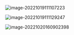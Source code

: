 ![image-20221019111107223](C:\Users\Stevie.Liu\AppData\Roaming\Typora\typora-user-images\image-20221019111107223.png)

![image-20221019111129247](C:\Users\Stevie.Liu\AppData\Roaming\Typora\typora-user-images\image-20221019111129247.png)

![image-20221020160902398](C:\Users\Stevie.Liu\AppData\Roaming\Typora\typora-user-images\image-20221020160902398.png)